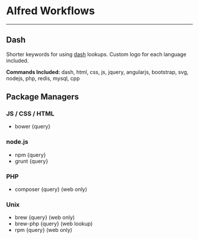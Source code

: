 # Alfred Workflows

***

## Dash
Shorter keywords for using [dash](http://kapeli.com/) lookups. Custom logo for each language included.

**Commands Included:** dash, html, css, js, jquery, angularjs, bootstrap, svg, nodejs, php, redis, mysql, cpp

## Package Managers

### JS / CSS / HTML
- bower {query}

### node.js
- npm {query}
- grunt {query}

### PHP
- composer {query} (web only)

### Unix
- brew {query} (web only)
- brew-php {query} (web lookup)
- rpm {query} (web only)

